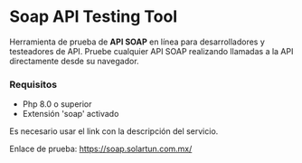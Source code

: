 # Soap API Testing Tool
Herramienta de prueba de **API SOAP** en línea para desarrolladores y testeadores de API. Pruebe cualquier API SOAP realizando llamadas a la API directamente desde su navegador.

### Requisitos
- Php 8.0 o superior
- Extensión 'soap' activado 

Es necesario usar el link con la descripción del servicio.

Enlace de prueba: https://soap.solartun.com.mx/
